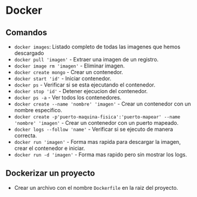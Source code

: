 # Docker

## Comandos

- `docker images`: Listado completo de todas las imagenes que hemos descargado
- `docker pull 'imagen'` - Extraer una imagen de un registro.
- `docker image rm 'imagen'` - Eliminar imagen.
- `docker create mongo` - Crear un contenedor.
- `docker start 'id'` - Iniciar contenedor.
- `docker ps` - Verificar si se esta ejecutando el contenedor.
- `docker stop 'id'` - Detener ejecucion del contenedor.
- `docker ps -a` - Ver todos los contenedores.
- `docker create --name 'nombre' 'imagen'` - Crear un contenedor con un nombre especifico.
- `docker create -p'puerto-maquina-fisica':'puerto-mapear' --name 'nombre' 'imagen'` - Crear un contenedor con un puerto mapeado.
- `docker logs --follow 'name'` - Verificar si se ejecuto de manera correcta.
- `docker run 'imagen'` - Forma mas rapida para descargar la imagen, crear el contenedor e iniciar.
- `docker run -d 'imagen'` - Forma mas rapido pero sin mostrar los logs.

## Dockerizar un proyecto

- Crear un archivo con el nombre `Dockerfile` en la raiz del proyecto.
